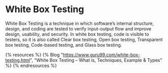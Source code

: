 # White Box Testing

White Box Testing is a technique in which software’s internal structure, design, and coding are tested to verify input-output flow and improve design, usability, and security. In white box testing, code is visible to testers, so it is also called Clear box testing, Open box testing, Transparent box testing, Code-based testing, and Glass box testing.

{% resources %}
  {% Blog "https://www.guru99.com/white-box-testing.html", "White Box Testing – What is, Techniques, Example & Types" %}
{% endresources %}

